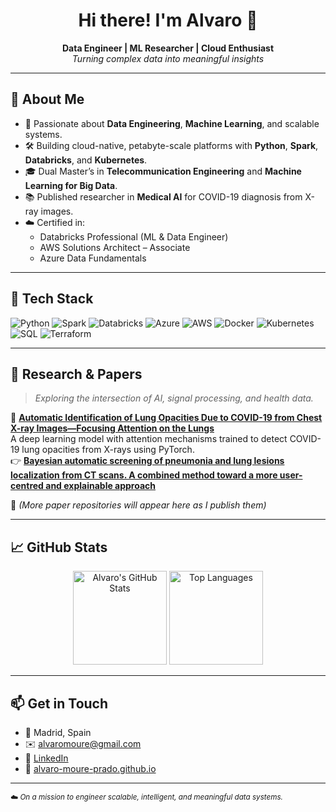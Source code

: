 <h1 align="center">Hi there! I'm Alvaro 👋</h1>

<p align="center">
  <b>Data Engineer | ML Researcher | Cloud Enthusiast</b><br>
  <i>Turning complex data into meaningful insights</i>
</p>

---

## 🚀 About Me

- 🧠 Passionate about **Data Engineering**, **Machine Learning**, and scalable systems.
- 🛠️ Building cloud-native, petabyte-scale platforms with **Python**, **Spark**, **Databricks**, and **Kubernetes**.
- 🎓 Dual Master’s in **Telecommunication Engineering** and **Machine Learning for Big Data**.
- 📚 Published researcher in **Medical AI** for COVID-19 diagnosis from X-ray images.
- ☁️ Certified in:
  - Databricks Professional (ML & Data Engineer)
  - AWS Solutions Architect – Associate
  - Azure Data Fundamentals

---

## 🧰 Tech Stack

![Python](https://img.shields.io/badge/Python-3776AB?style=for-the-badge&logo=python&logoColor=white)
![Spark](https://img.shields.io/badge/Apache%20Spark-E25A1C?style=for-the-badge&logo=apachespark&logoColor=white)
![Databricks](https://img.shields.io/badge/Databricks-FF3621?style=for-the-badge&logo=databricks&logoColor=white)
![Azure](https://img.shields.io/badge/Azure-0078D4?style=for-the-badge&logo=microsoftazure&logoColor=white)
![AWS](https://img.shields.io/badge/AWS-232F3E?style=for-the-badge&logo=amazonaws&logoColor=white)
![Docker](https://img.shields.io/badge/Docker-2496ED?style=for-the-badge&logo=docker&logoColor=white)
![Kubernetes](https://img.shields.io/badge/Kubernetes-326CE5?style=for-the-badge&logo=kubernetes&logoColor=white)
![SQL](https://img.shields.io/badge/SQL-025E8C?style=for-the-badge&logo=sqlite&logoColor=white)
![Terraform](https://img.shields.io/badge/Terraform-623CE4?style=for-the-badge&logo=terraform&logoColor=white)

---

## 🧪 Research & Papers

> *Exploring the intersection of AI, signal processing, and health data.*

🔬 **[Automatic Identification of Lung Opacities Due to COVID-19 from Chest X-ray Images—Focusing Attention on the Lungs](https://github.com/alvaromoureupm/Lung_lessions_COVID19)**  
A deep learning model with attention mechanisms trained to detect COVID-19 lung opacities from X-rays using PyTorch.  
👉 **[Bayesian automatic screening of pneumonia and lung lesions localization from CT scans. A combined method toward a more user-centred and explainable approach](https://www.biorxiv.org/content/10.1101/2025.04.08.647710v1.full.pdf)**

📌 *(More paper repositories will appear here as I publish them)*

---

## 📈 GitHub Stats

<p align="center">
  <img src="https://github-readme-stats.vercel.app/api?username=alvaromoureupm&show_icons=true&theme=tokyonight" alt="Alvaro's GitHub Stats" height="150"/>
  <img src="https://github-readme-stats.vercel.app/api/top-langs/?username=alvaromoureupm&layout=compact&theme=tokyonight" alt="Top Languages" height="150"/>
</p>

---

## 📫 Get in Touch

- 📍 Madrid, Spain  
- ✉️ alvaromoure@gmail.com  
- 💼 [LinkedIn](https://www.linkedin.com/in/alvaro-moure-prado/)  
- 🧠 [alvaro-moure-prado.github.io](https://github.com/alvaro-moure-prado)

---

<sub>☁️ *On a mission to engineer scalable, intelligent, and meaningful data systems.*</sub>
